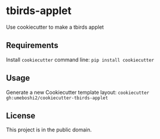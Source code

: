 tbirds-applet
=============

Use cookiecutter to make a tbirds applet

Requirements
------------
Install `cookiecutter` command line: `pip install cookiecutter`    

Usage
-----
Generate a new Cookiecutter template layout: `cookiecutter gh:umeboshi2/cookiecutter-tbirds-applet`    

License
-------
This project is in the public domain.
